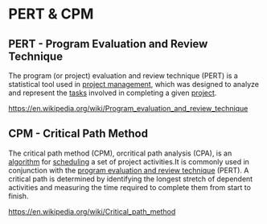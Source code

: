 # PERT & CPM

## PERT - Program Evaluation and Review Technique

The program (or project) evaluation and review technique (PERT) is a statistical tool used in [project management](https://en.wikipedia.org/wiki/Project_management), which was designed to analyze and represent the [tasks](https://en.wikipedia.org/wiki/Task_(project_management)) involved in completing a given [project](https://en.wikipedia.org/wiki/Project).

https://en.wikipedia.org/wiki/Program_evaluation_and_review_technique

## CPM - Critical Path Method

The critical path method (CPM), orcritical path analysis (CPA), is an [algorithm](https://en.wikipedia.org/wiki/Algorithm) for [scheduling](https://en.wikipedia.org/wiki/Schedule_(project_management)) a set of project activities.It is commonly used in conjunction with the [program evaluation and review technique](https://en.wikipedia.org/wiki/Program_evaluation_and_review_technique) (PERT). A critical path is determined by identifying the longest stretch of dependent activities and measuring the time required to complete them from start to finish.

https://en.wikipedia.org/wiki/Critical_path_method
